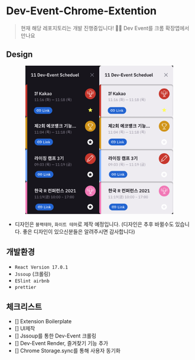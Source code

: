 # Dev-Event-Chrome-Extention

> 현재 해당 레포지토리는 개발 진행중입니다!
> 🎉🎈 Dev Event를 크롬 확장앱에서 만나요

## Design

<p align="center"><img src="./images/Design.png" width="200px"><img src="./images/Design2.png" width="200px"></p>

- 디자인은 `블랙테마`, `화이트 테마`로 제작 예정입니다. (디자인은 추후 바뀔수도 있습니다. 좋은 디자인이 있으신분들은 알려주시면 감사합니다)

## 개발환경

- `React Version 17.0.1`
- `Jssoup` (크롤링)
- `ESlint airbnb`
- `prettier`

## 체크리스트

- [] Extension Boilerplate
- [] UI제작
- [] Jssoup를 통한 Dev-Event 크롤링
- [] Dev-Event Render, 즐겨찾기 기능 추가
- [] Chrome Storage.sync를 통해 사용자 동기화
